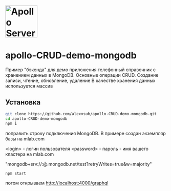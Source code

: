 # <a href='https://www.apollographql.com/'><img src='https://user-images.githubusercontent.com/841294/53402609-b97a2180-39ba-11e9-8100-812bab86357c.png' height='100' alt='Apollo Server'></a>


# apollo-CRUD-demo-mongodb

Пример "бэкенда" для  демо приложения телефонный справочник c хранением данных в MongoDB.
Основные операции CRUD. Создание записи, чтение, обновление, удаление
В качестве хранения данных используется массив

## Установка

```sh
git clone https://github.com/alexxsub/apollo-CRUD-demo-mongodb.git
cd apollo-CRUD-demo-mongodb
npm i
```
поправить строку подключения MongoDB. В примере создан экземпляр базы на mlab.com

\<login\> -  логин пользователя
\<password\> - пароль
<your cluster name> - имя вашего кластера на mlab.com

"mongodb+srv://<login>:<password>@<your cluster name>.mongodb.net/test?retryWrites=true&w=majority"

```sh
npm start
```

потом открываем [http://localhost:4000/graphql](http://localhost:4000/graphql)
